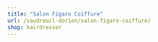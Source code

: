 ```yaml
---
title: "Salon Figaro Coiffure"
url: /vaudreuil-dorion/salon-figaro-coiffure/
shop: hairdresser
---
```

